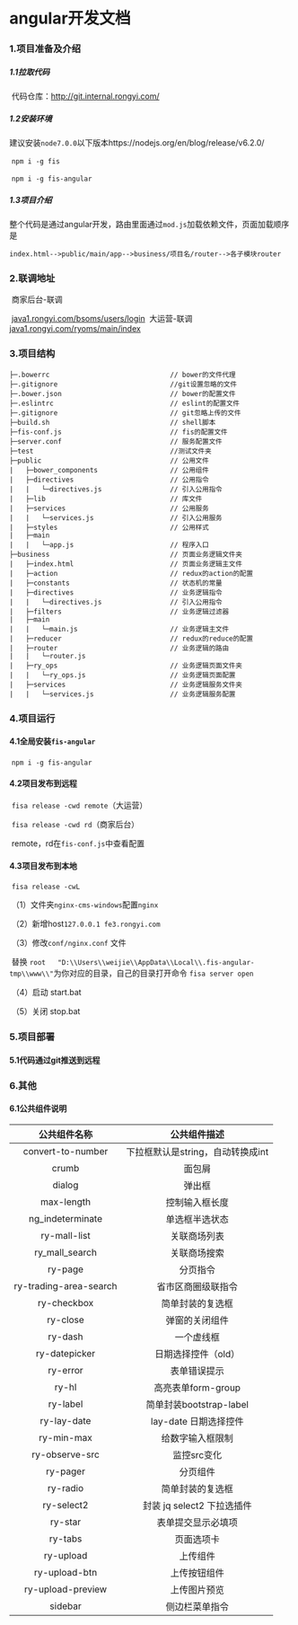 # angular开发文档

### 1.项目准备及介绍

##### 	1.1拉取代码

​		代码仓库：http://git.internal.rongyi.com/

##### 	1.2安装环境

​		建议安装`node7.0.0`以下版本https://nodejs.org/en/blog/release/v6.2.0/

​		`npm i -g fis`

​		`npm i -g fis-angular`

##### 	1.3项目介绍

​		整个代码是通过angular开发，路由里面通过`mod.js`加载依赖文件，页面加载顺序是

```
index.html-->public/main/app-->business/项目名/router-->各子模块router
```

### 2.联调地址

​	商家后台-联调

​		[java1.rongyi.com/bsoms/users/login]()
​	大运营-联调
​		[java1.rongyi.com/ryoms/main/index]()
### 3.项目结构
```tree
├─.bowerrc                            	// bower的文件代理
├─.gitignore                          	//git设置忽略的文件
├─.bower.json	                		// bower的配置文件
├─.eslintrc                     		// eslint的配置文件
├─.gitignore                          	// git忽略上传的文件
├─build.sh                           	// shell脚本
├─fis-conf.js                           // fis的配置文件
├─server.conf							// 服务配置文件
├─test									//测试文件夹
├─public                         		// 公用文件
|	├─bower_components					// 公用组件
|	├─directives						// 公用指令
|  	|	└─directives.js					// 引入公用指令
|  	├─lib								// 库文件
|	├─services							// 公用服务
|  	|	└─services.js					// 引入公用服务
|	├─styles							// 公用样式
|	├─main
|  	|	└─app.js						// 程序入口
├─business               				// 页面业务逻辑文件夹                  
|  	├─index.html						// 页面业务逻辑主文件 
|  	├─action							// redux的action的配置 
|  	├─constants                       	// 状态机的常量
|  	├─directives                        // 业务逻辑指令
|  	|	└─directives.js					// 引入公用指令
|  	├─filters                           // 业务逻辑过滤器
|  	├─main                            	
|  	|   └─main.js                    	// 业务逻辑主文件
|  	├─reducer                         	// redux的reduce的配置
|  	├─router                            // 业务逻辑的路由
|  	|   └─router.js
|  	├─ry_ops							// 业务逻辑页面文件夹
|  	|   └─ry_ops.js						// 业务逻辑页面配置
|  	├─services                          // 业务逻辑服务文件夹
|  	|   └─services.js					// 业务逻辑服务配置
```

### 4.项目运行

#### 				4.1全局安装`fis-angular`

​		`npm i -g fis-angular`

#### 				4.2项目发布到远程

​		`fisa release -cwd remote`（大运营）

​		`fisa release -cwd rd`（商家后台）

​		remote，rd在`fis-conf.js`中查看配置

#### 			4.3项目发布到本地

​		`fisa release -cwL`

​		（1）文件夹`nginx-cms-windows`配置`nginx`	

​		（2）新增host```127.0.0.1 fe3.rongyi.com ```

​	 	（3）修改`conf/nginx.conf` 文件	

​			替换
​    			```root   "D:\\Users\\weijie\\AppData\\Local\\.fis-angular-tmp\\www\\"```
​			为你对应的目录，自己的目录打开命令 ```fisa server open```

​		（4）启动 start.bat

​		（5）关闭 stop.bat

### 5.项目部署

#### 	5.1代码通过git推送到远程

### 6.其他

#### 	6.1公共组件说明

|         公共组件名称         |        公共组件描述         |
| :--------------------: | :-------------------: |
|   convert-to-number    | 下拉框默认是string，自动转换成int |
|         crumb          |          面包屑          |
|         dialog         |          弹出框          |
|       max-length       |        控制输入框长度        |
|    ng_indeterminate    |        单选框半选状态        |
|      ry-mall-list      |        关联商场列表         |
|     ry_mall_search     |        关联商场搜索         |
|        ry-page         |         分页指令          |
| ry-trading-area-search |       省市区商圈级联指令       |
|      ry-checkbox       |       简单封装的复选框        |
|        ry-close        |        弹窗的关闭组件        |
|        ry-dash         |         一个虚线框         |
|     ry-datepicker      |      日期选择控件（old）      |
|        ry-error        |        表单错误提示         |
|         ry-hl          |    高亮表单form-group     |
|        ry-label        |  简单封装bootstrap-label  |
|      ry-lay-date       |    lay-date 日期选择控件    |
|       ry-min-max       |       给数字输入框限制        |
|     ry-observe-src     |        监控src变化        |
|        ry-pager        |         分页组件          |
|        ry-radio        |       简单封装的复选框        |
|       ry-select2       |  封装 jq select2 下拉选插件  |
|        ry-star         |       表单提交显示必填项       |
|        ry-tabs         |         页面选项卡         |
|       ry-upload        |         上传组件          |
|     ry-upload-btn      |        上传按钮组件         |
|   ry-upload-preview    |        上传图片预览         |
|        sidebar         |        侧边栏菜单指令        |